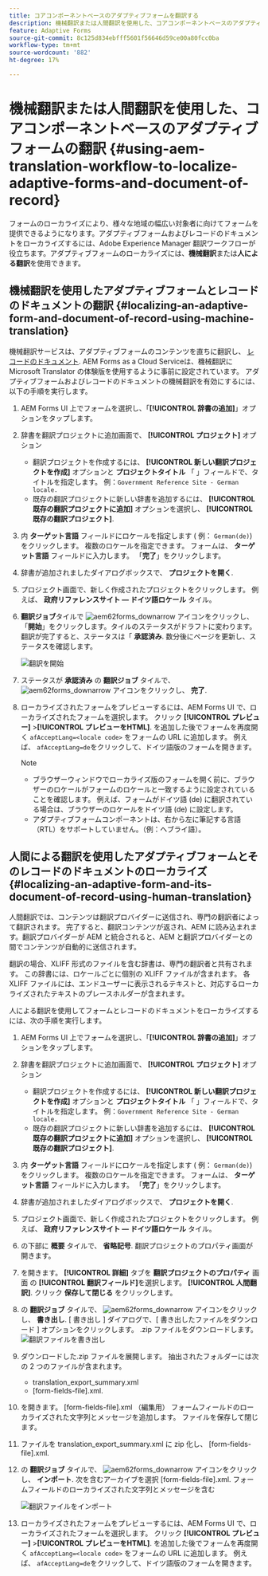 ```yaml
---
title: コアコンポーネントベースのアダプティブフォームを翻訳する
description: 機械翻訳または人間翻訳を使用した、コアコンポーネントベースのアダプティブフォームの翻訳
feature: Adaptive Forms
source-git-commit: 8c125d834ebfff5601f56646d59ce00a80fcc0ba
workflow-type: tm+mt
source-wordcount: '882'
ht-degree: 17%

---
```


# 機械翻訳または人間翻訳を使用した、コアコンポーネントベースのアダプティブフォームの翻訳 {#using-aem-translation-workflow-to-localize-adaptive-forms-and-document-of-record}

フォームのローカライズにより、様々な地域の幅広い対象者に向けてフォームを提供できるようになります。アダプティブフォームおよびレコードのドキュメントをローカライズするには、Adobe Experience Manager 翻訳ワークフローが役立ちます。アダプティブフォームのローカライズには、**機械翻訳**&#x200B;または&#x200B;**人による翻訳**&#x200B;を使用できます。

## 機械翻訳を使用したアダプティブフォームとレコードのドキュメントの翻訳 {#localizing-an-adaptive-form-and-document-of-record-using-machine-translation}

機械翻訳サービスは、アダプティブフォームのコンテンツを直ちに翻訳し、 [レコードのドキュメント](/help/forms/generate-document-of-record-core-components.md). AEM Forms as a Cloud Serviceは、機械翻訳にMicrosoft Translator の体験版を使用するように事前に設定されています。 アダプティブフォームおよびレコードのドキュメントの機械翻訳を有効にするには、以下の手順を実行します。

1. AEM Forms UI 上でフォームを選択し、「**[!UICONTROL 辞書の追加]**」オプションをタップします。
1. 辞書を翻訳プロジェクトに追加画面で、 **[!UICONTROL プロジェクト]** オプション

   * 翻訳プロジェクトを作成するには、 **[!UICONTROL 新しい翻訳プロジェクトを作成]** オプションと **プロジェクトタイトル** 「 」フィールドで、タイトルを指定します。 例：`Government Reference Site - German locale.`
   * 既存の翻訳プロジェクトに新しい辞書を追加するには、 **[!UICONTROL 既存の翻訳プロジェクトに追加]** オプションを選択し、 **[!UICONTROL 既存の翻訳プロジェクト]**.
1. 内 **ターゲット言語** フィールドにロケールを指定します ( 例： `German(de)`) をクリックします。 複数のロケールを指定できます。 フォームは、 **ターゲット言語** フィールドに入力します。 「**完了**」をクリックします。
1. 辞書が追加されましたダイアログボックスで、 **プロジェクトを開く**.
1. プロジェクト画面で、新しく作成されたプロジェクトをクリックします。 例えば、 **政府リファレンスサイト — ドイツ語ロケール** タイル。
1. **翻訳ジョブ**&#x200B;タイルで ![aem62forms_downarrow](assets/aem62forms_downarrow.png) アイコンをクリックし、「**開始**」をクリックします。タイルのステータスがドラフトに変わります。 翻訳が完了すると、ステータスは「 **承認済み**. 数分後にページを更新し、ステータスを確認します。

   ![翻訳を開始](/help/forms/assets/adaptive-forms-core-components-start-translation.png)
1. ステータスが **承認済み** の **翻訳ジョブ** タイルで、 ![aem62forms_downarrow](assets/aem62forms_downarrow.png) アイコンをクリックし、 **完了**.

1. ローカライズされたフォームをプレビューするには、AEM Forms UI で、ローカライズされたフォームを選択します。 クリック **[!UICONTROL プレビュー]** >**[!UICONTROL プレビューをHTML]**. を追加した後でフォームを再度開く `afAcceptLang=<locale code>` をフォームの URL に追加します。 例えば、 `afAcceptLang=de`をクリックして、ドイツ語版のフォームを開きます。


   >[!NOTE]
   >
   >* ブラウザーウィンドウでローカライズ版のフォームを開く前に、ブラウザーのロケールがフォームのロケールと一致するように設定されていることを確認します。 例えば、フォームがドイツ語 (de) に翻訳されている場合は、ブラウザーのロケールをドイツ語 (de) に設定します。
   >* アダプティブフォームコンポーネントは、右から左に筆記する言語（RTL）をサポートしていません。（例：ヘブライ語）。

<!-- 
   Along with the Adaptive form, the auto-generated document of record is also localized.

   For more information on Document of Record settings and configuration, see:

   [Document of Record Template](/help/forms/using/generate-document-of-record-for-non-xfa-based-adaptive-forms.md#p-document-of-record-template-configuration-p)

   [Document of Record settings](/help/forms/using/generate-document-of-record-for-non-xfa-based-adaptive-forms.md#p-document-of-record-settings-p)

1. [Customize the branding information of the document of record](/help/forms/using/generate-document-of-record-for-non-xfa-based-adaptive-forms.md) and ensure that the browser locale is set to the same language to which you have localized the Adaptive Form using machine language. The browser locale helps localize the branding information in the document of record.
1. To view the localized document of record, tap Generate Preview. The document of record PDF is generated and opened in a new tab in your browser.

-->

## 人間による翻訳を使用したアダプティブフォームとそのレコードのドキュメントのローカライズ {#localizing-an-adaptive-form-and-its-document-of-record-using-human-translation}

人間翻訳では、コンテンツは翻訳プロバイダーに送信され、専門の翻訳者によって翻訳されます。 完了すると、翻訳コンテンツが返され、AEM に読み込まれます。翻訳プロバイダーが AEM と統合されると、AEM と翻訳プロバイダーとの間でコンテンツが自動的に送信されます。

翻訳の場合、XLIFF 形式のファイルを含む辞書は、専門の翻訳者と共有されます。 この辞書には、ロケールごとに個別の XLIFF ファイルが含まれます。 各 XLIFF ファイルには、エンドユーザーに表示されるテキストと、対応するローカライズされたテキストのプレースホルダーが含まれます。

人による翻訳を使用してフォームとレコードのドキュメントをローカライズするには、次の手順を実行します。

1. AEM Forms UI 上でフォームを選択し、「**[!UICONTROL 辞書の追加]**」オプションをタップします。
1. 辞書を翻訳プロジェクトに追加画面で、 **[!UICONTROL プロジェクト]** オプション

   * 翻訳プロジェクトを作成するには、 **[!UICONTROL 新しい翻訳プロジェクトを作成]** オプションと **プロジェクトタイトル** 「 」フィールドで、タイトルを指定します。 例：`Government Reference Site - German locale.`
   * 既存の翻訳プロジェクトに新しい辞書を追加するには、 **[!UICONTROL 既存の翻訳プロジェクトに追加]** オプションを選択し、 **[!UICONTROL 既存の翻訳プロジェクト]**.
1. 内 **ターゲット言語** フィールドにロケールを指定します ( 例： `German(de)`) をクリックします。 複数のロケールを指定できます。 フォームは、 **ターゲット言語** フィールドに入力します。 「**完了**」をクリックします。
1. 辞書が追加されましたダイアログボックスで、 **プロジェクトを開く**.
1. プロジェクト画面で、新しく作成されたプロジェクトをクリックします。 例えば、 **政府リファレンスサイト — ドイツ語ロケール** タイル。
1. の下部に **概要** タイルで、 **省略記号**. 翻訳プロジェクトのプロパティ画面が開きます。
1. を開きます。 **[!UICONTROL 詳細]** タブを **翻訳プロジェクトのプロパティ** 画面 の **[!UICONTROL 翻訳フィールド]**&#x200B;を選択します。 **[!UICONTROL 人間翻訳]**. クリック **保存して閉じる** をクリックします。
1. の **翻訳ジョブ** タイルで、 ![aem62forms_downarrow](assets/aem62forms_downarrow.png) アイコンをクリックし、 **書き出し**. [ 書き出し ] ダイアログで、[ 書き出したファイルをダウンロード ] オプションをクリックします。 .zip ファイルをダウンロードします。
   ![翻訳ファイルを書き出し](/help/forms/assets/adaptive-forms-core-components-start-translation-export.png)
1. ダウンロードした.zip ファイルを展開します。 抽出されたフォルダーには次の 2 つのファイルが含まれます。
   * translation_export_summary.xml
   * [form-fields-file].xml.
1. を開きます。 [form-fields-file].xml （編集用） フォームフィールドのローカライズされた文字列とメッセージを追加します。 ファイルを保存して閉じます。
1. ファイルを translation_export_summary.xml に zip 化し、 [form-fields-file].xml.
1. の **翻訳ジョブ** タイルで、 ![aem62forms_downarrow](assets/aem62forms_downarrow.png) アイコンをクリックし、 **インポート**. 次を含むアーカイブを選択 [form-fields-file].xml. フォームフィールドのローカライズされた文字列とメッセージを含む

   ![翻訳ファイルをインポート](/help/forms/assets/adaptive-forms-core-components-start-translation-import.png)

1. ローカライズされたフォームをプレビューするには、AEM Forms UI で、ローカライズされたフォームを選択します。 クリック **[!UICONTROL プレビュー]** >**[!UICONTROL プレビューをHTML]**. を追加した後でフォームを再度開く `afAcceptLang=<locale code>` をフォームの URL に追加します。 例えば、 `afAcceptLang=de`をクリックして、ドイツ語版のフォームを開きます。